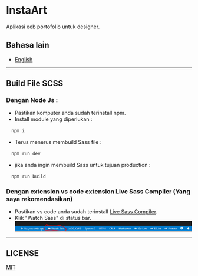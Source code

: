 # InstaArt
Aplikasi eeb portofolio untuk designer. 

## Bahasa lain
- [English](./README.md)

<!-- ## Website
https://rutinitaspelajar.duckdns.org -->

---

## Build File SCSS
### Dengan Node Js :
- Pastikan komputer anda sudah terinstall npm.
- Install module yang diperlukan : 
```bash 
  npm i
```
- Terus menerus membuild Sass file :
```bash 
  npm run dev
```
- jika anda ingin membuild Sass untuk tujuan production :
```bash 
  npm run build
```

### Dengan extension vs code extension Live Sass Compiler (Yang saya rekomendasikan)
- Pastikan vs code anda sudah terinstall [Live Sass Compiler](https://marketplace.visualstudio.com/items?itemName=ritwickdey.live-sass).
- Klik "Watch Sass" di status bar.
  ![live sass compiler status bar image](./live-sass-compiler-status-bar.png)


---
## LICENSE
[MIT](./LICENSE.md)

<!-- © Dibuat Oleh [Yusril A. P.](https://github.com/yusril-adr) -->